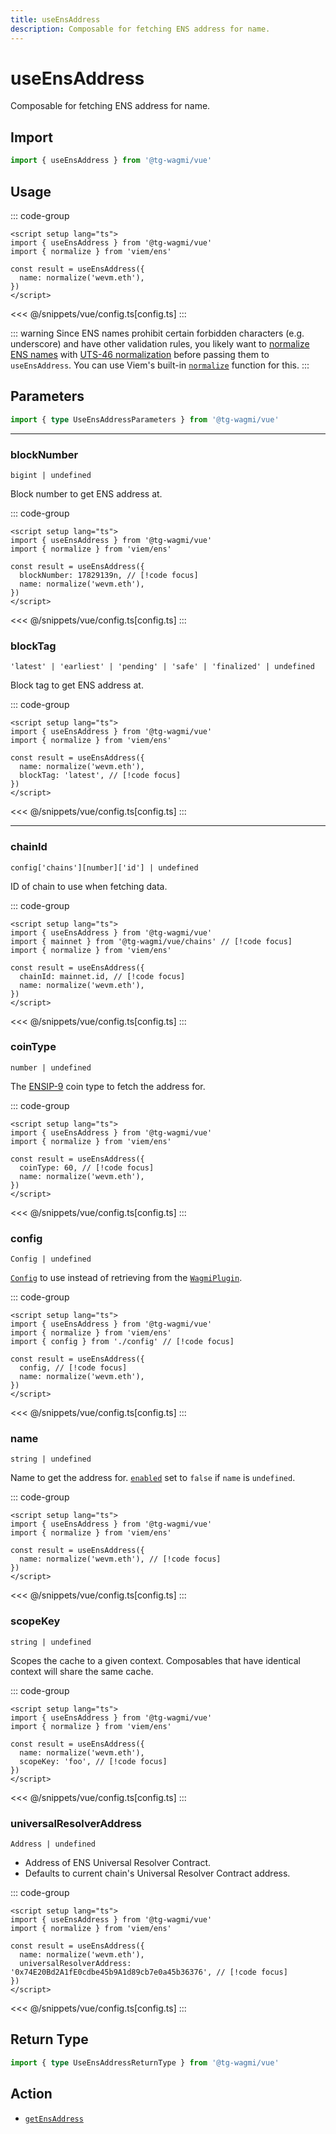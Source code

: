 ```yaml
---
title: useEnsAddress
description: Composable for fetching ENS address for name.
---
```


<script setup>
const packageName = '@tg-wagmi/vue'
const actionName = 'getEnsAddress'
const typeName = 'GetEnsAddress'
const TData = 'string'
const TError = 'GetEnsAddressErrorType'
</script>

# useEnsAddress

Composable for fetching ENS address for name.

## Import

```ts
import { useEnsAddress } from '@tg-wagmi/vue'
```

## Usage

::: code-group
```vue [index.vue]
<script setup lang="ts">
import { useEnsAddress } from '@tg-wagmi/vue'
import { normalize } from 'viem/ens'

const result = useEnsAddress({
  name: normalize('wevm.eth'),
})
</script>
```
<<< @/snippets/vue/config.ts[config.ts]
:::

::: warning
Since ENS names prohibit certain forbidden characters (e.g. underscore) and have other validation rules, you likely want to [normalize ENS names](https://docs.ens.domains/contract-api-reference/name-processing#normalising-names) with [UTS-46 normalization](https://unicode.org/reports/tr46) before passing them to `useEnsAddress`. You can use Viem's built-in [`normalize`](https://viem.sh/docs/ens/utilities/normalize) function for this.
:::

## Parameters

```ts
import { type UseEnsAddressParameters } from '@tg-wagmi/vue'
```

---

### blockNumber

`bigint | undefined`

Block number to get ENS address at.

::: code-group
```vue [index.vue]
<script setup lang="ts">
import { useEnsAddress } from '@tg-wagmi/vue'
import { normalize } from 'viem/ens'

const result = useEnsAddress({
  blockNumber: 17829139n, // [!code focus]
  name: normalize('wevm.eth'),
})
</script>
```
<<< @/snippets/vue/config.ts[config.ts]
:::

### blockTag

`'latest' | 'earliest' | 'pending' | 'safe' | 'finalized' | undefined`

Block tag to get ENS address at.

::: code-group
```vue [index.vue]
<script setup lang="ts">
import { useEnsAddress } from '@tg-wagmi/vue'
import { normalize } from 'viem/ens'

const result = useEnsAddress({
  name: normalize('wevm.eth'),
  blockTag: 'latest', // [!code focus]
})
</script>
```
<<< @/snippets/vue/config.ts[config.ts]
:::

---

### chainId

`config['chains'][number]['id'] | undefined`

ID of chain to use when fetching data.

::: code-group
```vue [index.vue]
<script setup lang="ts">
import { useEnsAddress } from '@tg-wagmi/vue'
import { mainnet } from '@tg-wagmi/vue/chains' // [!code focus]
import { normalize } from 'viem/ens'

const result = useEnsAddress({
  chainId: mainnet.id, // [!code focus]
  name: normalize('wevm.eth'),
})
</script>
```
<<< @/snippets/vue/config.ts[config.ts]
:::

### coinType

`number | undefined`

The [ENSIP-9](https://docs.ens.domains/ens-improvement-proposals/ensip-9-multichain-address-resolution) coin type to fetch the address for.

::: code-group
```vue [index.vue]
<script setup lang="ts">
import { useEnsAddress } from '@tg-wagmi/vue'
import { normalize } from 'viem/ens'

const result = useEnsAddress({
  coinType: 60, // [!code focus]
  name: normalize('wevm.eth'),
})
</script>
```
<<< @/snippets/vue/config.ts[config.ts]
:::

### config

`Config | undefined`

[`Config`](/vue/api/createConfig#config) to use instead of retrieving from the [`WagmiPlugin`](/vue/api/WagmiPlugin).

::: code-group
```vue [index.vue]
<script setup lang="ts">
import { useEnsAddress } from '@tg-wagmi/vue'
import { normalize } from 'viem/ens'
import { config } from './config' // [!code focus]

const result = useEnsAddress({
  config, // [!code focus]
  name: normalize('wevm.eth'),
})
</script>
```
<<< @/snippets/vue/config.ts[config.ts]
:::

### name

`string | undefined`

Name to get the address for. [`enabled`](#enabled) set to `false` if `name` is `undefined`.

::: code-group
```vue [index.vue]
<script setup lang="ts">
import { useEnsAddress } from '@tg-wagmi/vue'
import { normalize } from 'viem/ens'

const result = useEnsAddress({
  name: normalize('wevm.eth'), // [!code focus]
})
</script>
```
<<< @/snippets/vue/config.ts[config.ts]
:::

### scopeKey

`string | undefined`

Scopes the cache to a given context. Composables that have identical context will share the same cache.

::: code-group
```vue [index.vue]
<script setup lang="ts">
import { useEnsAddress } from '@tg-wagmi/vue'
import { normalize } from 'viem/ens'

const result = useEnsAddress({
  name: normalize('wevm.eth'),
  scopeKey: 'foo', // [!code focus]
})
</script>
```
<<< @/snippets/vue/config.ts[config.ts]
:::

### universalResolverAddress

`Address | undefined`

- Address of ENS Universal Resolver Contract.
- Defaults to current chain's Universal Resolver Contract address.

::: code-group
```vue [index.vue]
<script setup lang="ts">
import { useEnsAddress } from '@tg-wagmi/vue'
import { normalize } from 'viem/ens'

const result = useEnsAddress({
  name: normalize('wevm.eth'),
  universalResolverAddress: '0x74E20Bd2A1fE0cdbe45b9A1d89cb7e0a45b36376', // [!code focus]
})
</script>
```
<<< @/snippets/vue/config.ts[config.ts]
:::

<!--@include: @shared/query-options.md-->

## Return Type

```ts
import { type UseEnsAddressReturnType } from '@tg-wagmi/vue'
```

<!--@include: @shared/query-result.md-->

<!--@include: @shared/query-imports.md-->

## Action

- [`getEnsAddress`](/core/api/actions/getEnsAddress)
